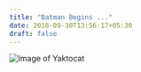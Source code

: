 ```yaml
---
title: "Batman Begins ..."
date: 2018-09-30T13:56:17+05:30
draft: false
---
```


![Image of Yaktocat](https://octodex.github.com/images/yaktocat.png)
